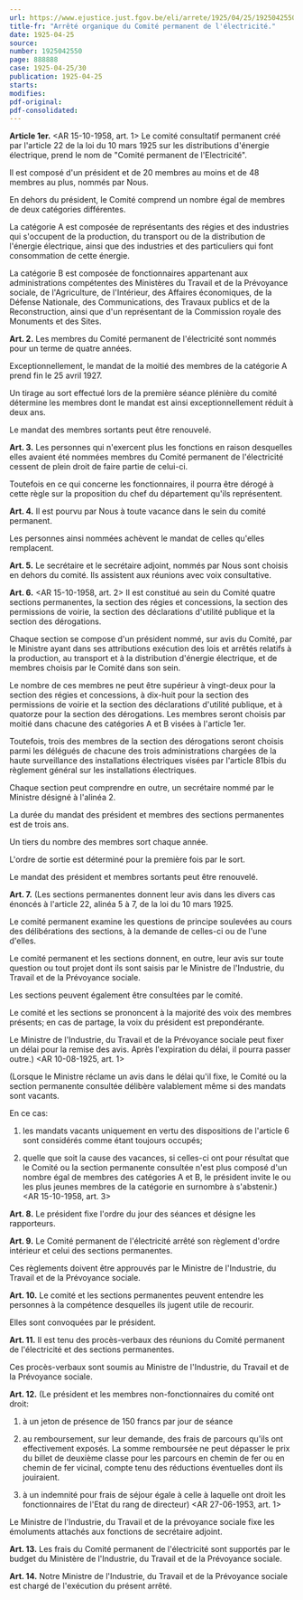 ```yaml
---
url: https://www.ejustice.just.fgov.be/eli/arrete/1925/04/25/1925042550/justel
title-fr: "Arrêté organique du Comité permanent de l'électricité."
date: 1925-04-25
source:
number: 1925042550
page: 888888
case: 1925-04-25/30
publication: 1925-04-25
starts:
modifies:
pdf-original:
pdf-consolidated:
---
```


**Article 1er.** <AR 15-10-1958, art. 1> Le comité consultatif permanent créé par l'article 22 de la loi du 10 mars 1925 sur les distributions d'énergie électrique, prend le nom de "Comité permanent de l'Electricité".

Il est composé d'un président et de 20 membres au moins et de 48 membres au plus, nommés par Nous.

En dehors du président, le Comité comprend un nombre égal de membres de deux catégories différentes.

La catégorie A est composée de représentants des régies et des industries qui s'occupent de la production, du transport ou de la distribution de l'énergie électrique, ainsi que des industries et des particuliers qui font consommation de cette énergie.

La catégorie B est composée de fonctionnaires appartenant aux administrations compétentes des Ministères du Travail et de la Prévoyance sociale, de l'Agriculture, de l'Intérieur, des Affaires économiques, de la Défense Nationale, des Communications, des Travaux publics et de la Reconstruction, ainsi que d'un représentant de la Commission royale des Monuments et des Sites.

**Art. 2.** Les membres du Comité permanent de l'électricité sont nommés pour un terme de quatre années.

Exceptionnellement, le mandat de la moitié des membres de la catégorie A prend fin le 25 avril 1927.

Un tirage au sort effectué lors de la première séance plénière du comité détermine les membres dont le mandat est ainsi exceptionnellement réduit à deux ans.

Le mandat des membres sortants peut être renouvelé.

**Art. 3.** Les personnes qui n'exercent plus les fonctions en raison desquelles elles avaient été nommées membres du Comité permanent de l'électricité cessent de plein droit de faire partie de celui-ci.

Toutefois en ce qui concerne les fonctionnaires, il pourra être dérogé à cette règle sur la proposition du chef du département qu'ils représentent.

**Art. 4.** Il est pourvu par Nous à toute vacance dans le sein du comité permanent.

Les personnes ainsi nommées achèvent le mandat de celles qu'elles remplacent.

**Art. 5.** Le secrétaire et le secrétaire adjoint, nommés par Nous sont choisis en dehors du comité. Ils assistent aux réunions avec voix consultative.

**Art. 6.** <AR 15-10-1958, art. 2> Il est constitué au sein du Comité quatre sections permanentes, la section des régies et concessions, la section des permissions de voirie, la section des déclarations d'utilité publique et la section des dérogations.

Chaque section se compose d'un président nommé, sur avis du Comité, par le Ministre ayant dans ses attributions exécution des lois et arrêtés relatifs à la production, au transport et à la distribution d'énergie électrique, et de membres choisis par le Comité dans son sein.

Le nombre de ces membres ne peut être supérieur à vingt-deux pour la section des régies et concessions, à dix-huit pour la section des permissions de voirie et la section des déclarations d'utilité publique, et à quatorze pour la section des dérogations. Les membres seront choisis par moitié dans chacune des catégories A et B visées à l'article 1er.

Toutefois, trois des membres de la section des dérogations seront choisis parmi les délégués de chacune des trois administrations chargées de la haute surveillance des installations électriques visées par l'article 81bis du règlement général sur les installations électriques.

Chaque section peut comprendre en outre, un secrétaire nommé par le Ministre désigné à l'alinéa 2.

La durée du mandat des président et membres des sections permanentes est de trois ans.

Un tiers du nombre des membres sort chaque année.

L'ordre de sortie est déterminé pour la première fois par le sort.

Le mandat des président et membres sortants peut être renouvelé.

**Art. 7.** (Les sections permanentes donnent leur avis dans les divers cas énoncés à l'article 22, alinéa 5 à 7, de la loi du 10 mars 1925.

Le comité permanent examine les questions de principe soulevées au cours des délibérations des sections, à la demande de celles-ci ou de l'une d'elles.

Le comité permanent et les sections donnent, en outre, leur avis sur toute question ou tout projet dont ils sont saisis par le Ministre de l'Industrie, du Travail et de la Prévoyance sociale.

Les sections peuvent également être consultées par le comité.

Le comité et les sections se prononcent à la majorité des voix des membres présents; en cas de partage, la voix du président est prepondérante.

Le Ministre de l'Industrie, du Travail et de la Prévoyance sociale peut fixer un délai pour la remise des avis. Après l'expiration du délai, il pourra passer outre.) <AR 10-08-1925, art. 1>

(Lorsque le Ministre réclame un avis dans le délai qu'il fixe, le Comité ou la section permanente consultée délibère valablement même si des mandats sont vacants.

En ce cas:

1. les mandats vacants uniquement en vertu des dispositions de l'article 6 sont considérés comme étant toujours occupés;

2. quelle que soit la cause des vacances, si celles-ci ont pour résultat que le Comité ou la section permanente consultée n'est plus composé d'un nombre égal de membres des catégories A et B, le président invite le ou les plus jeunes membres de la catégorie en surnombre à s'abstenir.) <AR 15-10-1958, art. 3>

**Art. 8.** Le président fixe l'ordre du jour des séances et désigne les rapporteurs.

**Art. 9.** Le Comité permanent de l'électricité arrêté son règlement d'ordre intérieur et celui des sections permanentes.

Ces règlements doivent être approuvés par le Ministre de l'Industrie, du Travail et de la Prévoyance sociale.

**Art. 10.** Le comité et les sections permanentes peuvent entendre les personnes à la compétence desquelles ils jugent utile de recourir.

Elles sont convoquées par le président.

**Art. 11.** Il est tenu des procès-verbaux des réunions du Comité permanent de l'électricité et des sections permanentes.

Ces procès-verbaux sont soumis au Ministre de l'Industrie, du Travail et de la Prévoyance sociale.

**Art. 12.** (Le président et les membres non-fonctionnaires du comité ont droit:

1. à un jeton de présence de 150 francs par jour de séance

2. au remboursement, sur leur demande, des frais de parcours qu'ils ont effectivement exposés. La somme remboursée ne peut dépasser le prix du billet de deuxième classe pour les parcours en chemin de fer ou en chemin de fer vicinal, compte tenu des réductions éventuelles dont ils jouiraient.

3. à un indemnité pour frais de séjour égale à celle à laquelle ont droit les fonctionnaires de l'Etat du rang de directeur) <AR 27-06-1953, art. 1>

Le Ministre de l'Industrie, du Travail et de la prévoyance sociale fixe les émoluments attachés aux fonctions de secrétaire adjoint.

**Art. 13.** Les frais du Comité permanent de l'électricité sont supportés par le budget du Ministère de l'Industrie, du Travail et de la Prévoyance sociale.

**Art. 14.** Notre Ministre de l'Industrie, du Travail et de la Prévoyance sociale est chargé de l'exécution du présent arrêté.
